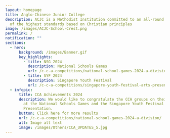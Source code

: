 ```yaml
---
layout: homepage
title: Anglo-Chinese Junior College
description: ACJC is a Methodist Institution committed to an all-round education
  of the highest standards based on Christian principles
image: /images/ACJC-School-Crest.png
permalink: /
notification: ""
sections:
  - hero:
      background: /images/Banner.gif
      key_highlights:
        - title: NSG 2024
          description: National Schools Games
          url: /c-c-a-competitions/national-school-games-2024-a-division/
        - title: SYF 2024
          description: Singapore Youth Festival
          url: /c-c-a-competitions/singapore-youth-festival-arts-presentation-2024/
  - infopic:
      title: CCA Achievements 2024
      description: We would like to congratulate the CCA groups on their achievements
        at the National Schools Games and the Singapore Youth Festival Arts
        Presentation.
      button: Click here for more results
      url: /c-c-a-competitions/national-school-games-2024-a-division/
      alt: Image alt text
      image: /images/Others/CCA_UPDATES_5.jpg
---
```

